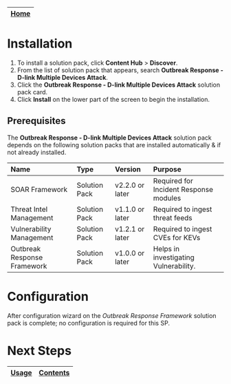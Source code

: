 [Home](../README.md) |
 | -------------------------------------------- |

# Installation

1. To install a solution pack, click **Content Hub** > **Discover**.
2. From the list of solution pack that appears, search **Outbreak Response - D-link Multiple Devices Attack**.
3. Click the **Outbreak Response - D-link Multiple Devices Attack** solution pack card.
4. Click **Install** on the lower part of the screen to begin the installation.

## Prerequisites
The **Outbreak Response - D-link Multiple Devices Attack** solution pack depends on the following solution packs that are installed automatically & if not already installed.

| Name                        | Type          | Version         | Purpose                                |
|:----------------------------|:--------------|:----------------|:---------------------------------------|
| SOAR Framework              | Solution Pack | v2.2.0 or later | Required for Incident Response modules |
| Threat Intel Management     | Solution Pack | v1.1.0 or later | Required to ingest threat feeds        |
| Vulnerability Management    | Solution Pack | v1.2.1 or later | Required to ingest CVEs for KEVs       |
| Outbreak Response Framework | Solution Pack | v1.0.0 or later | Helps in investigating Vulnerability.  |

# Configuration

After configuration wizard on the *Outbreak Response Framework* solution pack is complete; no configuration is required for this SP.

# Next Steps
| [Usage](./usage.md) | [Contents](./contents.md) |
|---------------------|---------------------------|